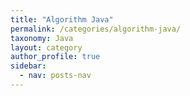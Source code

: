 ```yaml
---
title: "Algorithm Java"
permalink: /categories/algorithm-java/
taxonomy: Java
layout: category
author_profile: true
sidebar:
  - nav: posts-nav
---
```


